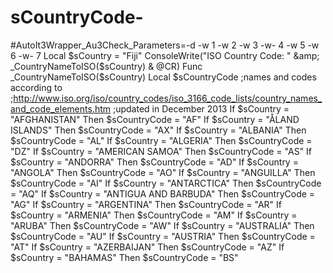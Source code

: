 # sCountryCode-
#AutoIt3Wrapper_Au3Check_Parameters=-d -w 1 -w 2 -w 3 -w- 4 -w 5 -w 6 -w- 7  Local $sCountry = "Fiji" ConsoleWrite("ISO Country Code: " &amp; _CountryNameToISO($sCountry) &amp; @CR)  Func _CountryNameToISO($sCountry)     Local $sCountryCode     ;names and codes according to     ;http://www.iso.org/iso/country_codes/iso_3166_code_lists/country_names_and_code_elements.htm     ;updated in December 2013     If $sCountry = "AFGHANISTAN" Then $sCountryCode = "AF"     If $sCountry = "ÅLAND ISLANDS" Then $sCountryCode = "AX"     If $sCountry = "ALBANIA" Then $sCountryCode = "AL"     If $sCountry = "ALGERIA" Then $sCountryCode = "DZ"     If $sCountry = "AMERICAN SAMOA" Then $sCountryCode = "AS"     If $sCountry = "ANDORRA" Then $sCountryCode = "AD"     If $sCountry = "ANGOLA" Then $sCountryCode = "AO"     If $sCountry = "ANGUILLA" Then $sCountryCode = "AI"     If $sCountry = "ANTARCTICA" Then $sCountryCode = "AQ"     If $sCountry = "ANTIGUA AND BARBUDA" Then $sCountryCode = "AG"     If $sCountry = "ARGENTINA" Then $sCountryCode = "AR"     If $sCountry = "ARMENIA" Then $sCountryCode = "AM"     If $sCountry = "ARUBA" Then $sCountryCode = "AW"     If $sCountry = "AUSTRALIA" Then $sCountryCode = "AU"     If $sCountry = "AUSTRIA" Then $sCountryCode = "AT"     If $sCountry = "AZERBAIJAN" Then $sCountryCode = "AZ"     If $sCountry = "BAHAMAS" Then $sCountryCode = "BS"
